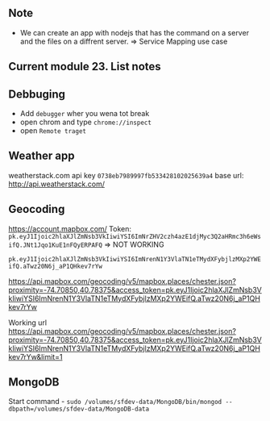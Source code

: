 ## Note

- We can create an app with nodejs that has the command 
on a server and the files on a diffrent server. => Service Mapping use case 



## Current module **23. List notes**



## Debbuging 

- Add `debugger` wher you wena tot break 
- open chrom and type `chrome://inspect`
- open `Remote traget `


## Weather app 
weatherstack.com
api key `0738eb7989997fb533428102025639a4`
base url: http://api.weatherstack.com/

## Geocoding
https://account.mapbox.com/
Token: `pk.eyJ1Ijoic2hlaXJlZmNsb3VkIiwiYSI6ImNrZHV2czh4azE1djMyc3Q2aHRmc3h6eWsifQ.JNt1Jqo1KuE1nFQyERPAFQ` => NOT WORKING

`pk.eyJ1Ijoic2hlaXJlZmNsb3VkIiwiYSI6ImNrenN1Y3VlaTN1eTMydXFybjlzMXp2YWEifQ.aTwz20N6j_aP1QHkev7rYw`

https://api.mapbox.com/geocoding/v5/mapbox.places/chester.json?proximity=-74.70850,40.78375&access_token=pk.eyJ1Ijoic2hlaXJlZmNsb3VkIiwiYSI6ImNrenN1Y3VlaTN1eTMydXFybjlzMXp2YWEifQ.aTwz20N6j_aP1QHkev7rYw

Working url 
https://api.mapbox.com/geocoding/v5/mapbox.places/chester.json?proximity=-74.70850,40.78375&access_token=pk.eyJ1Ijoic2hlaXJlZmNsb3VkIiwiYSI6ImNrenN1Y3VlaTN1eTMydXFybjlzMXp2YWEifQ.aTwz20N6j_aP1QHkev7rYw&limit=1


## MongoDB

Start command - `sudo /volumes/sfdev-data/MongoDB/bin/mongod --dbpath=/volumes/sfdev-data/MongoDB-data`